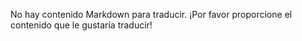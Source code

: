 No hay contenido Markdown para traducir. ¡Por favor proporcione el contenido que le gustaría traducir!